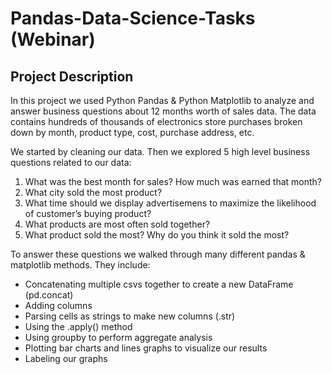 # Pandas-Data-Science-Tasks (Webinar)

## Project Description

In this project we used Python Pandas & Python Matplotlib to analyze and answer business questions about 12 months worth of sales data. The data contains hundreds of thousands of electronics store purchases broken down by month, product type, cost, purchase address, etc. 

We started by cleaning our data. Then we explored 5 high level business questions related to our data:
<ol>
<li>What was the best month for sales? How much was earned that month?</li>
<li>What city sold the most product?</li>
<li>What time should we display advertisemens to maximize the likelihood of customer’s buying product?</li>
<li>What products are most often sold together?</li>
<li>What product sold the most? Why do you think it sold the most?</li>
</ol>

To answer these questions we walked through many different pandas & matplotlib methods. They include:

<ul>
<li>Concatenating multiple csvs together to create a new DataFrame (pd.concat)</li>
<li>Adding columns</li>
<li>Parsing cells as strings to make new columns (.str)</li>
<li>Using the .apply() method</li>
<li>Using groupby to perform aggregate analysis</li>
<li>Plotting bar charts and lines graphs to visualize our results</li>
<li>Labeling our graphs</li>
</ul>

